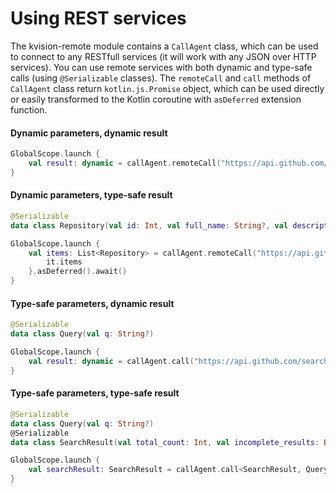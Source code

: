 # Using REST services

The kvision-remote module contains a `CallAgent` class, which can be used to connect to any RESTfull services \(it will work with any JSON over HTTP services\). You can use remote services with both dynamic and type-safe calls \(using `@Serializable` classes\). The `remoteCall` and `call` methods of `CallAgent` class return `kotlin.js.Promise` object, which can be used directly or easily transformed to the Kotlin coroutine with `asDeferred` extension function.

#### Dynamic parameters, dynamic result

```kotlin
GlobalScope.launch {
    val result: dynamic = callAgent.remoteCall("https://api.github.com/search/repositories", obj { q = "kvision" }).asDeferred().await()
}
```

#### Dynamic parameters, type-safe result

```kotlin
@Serializable
data class Repository(val id: Int, val full_name: String?, val description: String?, val fork: Boolean)

GlobalScope.launch {
    val items: List<Repository> = callAgent.remoteCall("https://api.github.com/search/repositories", obj { q = "kvision" }, deserializer = Repository.serializer().list) {
        it.items
    }.asDeferred().await()
}
```

#### Type-safe parameters, dynamic result

```kotlin
@Serializable
data class Query(val q: String?)

GlobalScope.launch {
    val result: dynamic = callAgent.call("https://api.github.com/search/repositories", Query("kvision")).asDeferred().await()
}
```

#### Type-safe parameters, type-safe result

```kotlin
@Serializable
data class Query(val q: String?)
@Serializable
data class SearchResult(val total_count: Int, val incomplete_results: Boolean)

GlobalScope.launch {
    val searchResult: SearchResult = callAgent.call<SearchResult, Query>("https://api.github.com/search/repositories", Query("kvision")).asDeferred().await()
}
```

